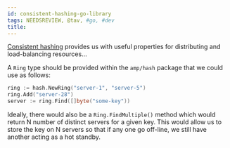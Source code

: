```yaml
---
id: consistent-hashing-go-library
tags: NEEDSREVIEW, @tav, #go, #dev
title: 
---
```


[Consistent hashing](http://en.wikipedia.org/wiki/Consistent_hashing) provides
us with useful properties for distributing and load-balancing resources...

A `Ring` type should be provided within the `amp/hash` package that we could
use as follows:

  ```go
  ring := hash.NewRing("server-1", "server-5")
  ring.Add("server-28")
  server := ring.Find([]byte("some-key"))
  ```

Ideally, there would also be a `Ring.FindMultiple()` method which would return
N number of distinct servers for a given key. This would allow us to store the
key on N servers so that if any one go off-line, we still have another acting
as a hot standby.